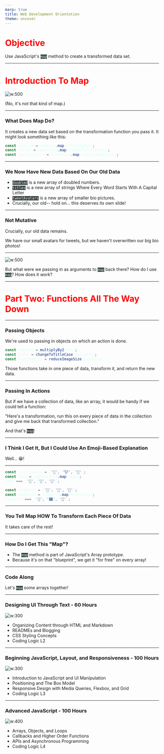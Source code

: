 ```yaml
---
marp: true
title: Web Development Orientation
theme: uncover
---
```


<!-- backgroundColor: #393D3F -->
<!-- color: #D7FFF1-->

<style>
  code, pre {
    background-color: #393D3F;
    color: #D7FFF1;
  }

  h1 {
    color: red;
  }
</style>

# Objective

Use JavaScript's `map` method to create a transformed data set.

---

# Introduction To Map

![w:500](https://stephenliddell.files.wordpress.com/2012/09/world-political-map.jpg)

(No, it's not that kind of map.)

---

### What Does Map Do?

It creates a new data set based on the transformation function you pass it. It might look something like this:

```javascript
const doubled = numbers.map(multiplyBy2);
const titles = sentences.map(changeToTitleCase);
const tweetAvatars = bioPhotos.map(reduceImageSize);
```

---

### We Now Have New Data Based On Our Old Data

* `doubled` is a new array of doubled numbers.
* `titles` is a new array of strings Where Every Word Starts With A Capital Letter
* `tweetAvatars` is a new array of smaller bio pictures.
* Crucially, our old-- hold on... this deserves its own slide!

---

### Not Mutative

Crucially, our old data remains.

We have our small avatars for tweets, but we haven't overwritten our big bio photos!

---

![w:500](https://upload.wikimedia.org/wikipedia/en/d/dd/Gnomes_plan.png)

But what were we passing in as arguments to `map` back there? How do I use `map`? How does it _work_?

---

# Part Two: Functions All The Way Down

---

### Passing Objects

We're used to passing in objects on which an action is done.

```javascript
const number2 = multiplyBy2(num);
const title = changeToTitleCase(sentence);
const tweetAvatar = reduceImageSize(bioPhoto)
```

Those functions take in one piece of data, transform it, and return the new data.

---

### Passing In Actions

But if we have a collection of data, like an array, it would be handy if we could tell a function:

"Here's a transformation, run this on every piece of data in the collection and give me back that transformed collection."

And that's `map`!

---

### I Think I Get It, But I Could Use An Emoji-Based Explanation

Well... 😁!

---
```javascript
const ingredients = ['🐔', '🐮', '🐠'];
const food = ingredients.map(cook);
food === ['🍗', '🍔', '🍣'];

const oldWorld = ['🐴', '🏰', '🚂'];
const newWorld = oldWorld.map(modernize);
newWorld === ['🚗', '🏙', '🚆'];
```
---

### You Tell Map HOW To Transform Each Piece Of Data

It takes care of the rest!

---

### How Do I Get This "Map"?

* The `map` method is part of JavaScript's Array prototype.
* Because it's on that "blueprint", we get it "for free" on every array!

---

### Code Along

Let's `map` some arrays together!

---

### Designing UI Through Text - 60 Hours 

![w:300](https://i.giphy.com/media/13FrpeVH09Zrb2/source.gif)

* Organizing Content through HTML and Markdown
* READMEs and Blogging
* CSS Styling Concepts
* Coding Logic L2

---

### Beginning JavaScript, Layout, and Responsiveness - 100 Hours

![w:300](https://i.stack.imgur.com/wHqUD.gif)

* Introduction to JavaScript and UI Manipulation
* Positioning and The Box Model
* Responsive Design with Media Queries, Flexbox, and Grid
* Coding Logic L3

---

### Advanced JavaScript - 100 Hours

![w:400](https://media.giphy.com/media/xT9IgzoKnwFNmISR8I/source.gif)
* Arrays, Objects, and Loops
* Callbacks and Higher Order Functions
* APIs and Asynchronous Programming
* Coding Logic L4